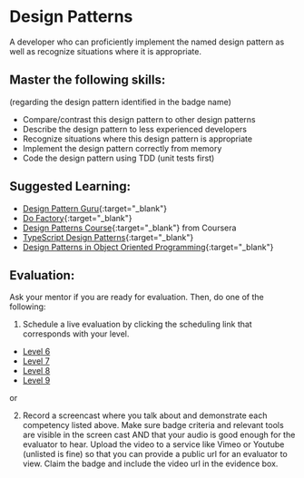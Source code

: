# Design Patterns

A developer who can proficiently implement the named design pattern as well as recognize situations where it is appropriate.

## Master the following skills:

(regarding the design pattern identified in the badge name)

- Compare/contrast this design pattern to other design patterns
- Describe the design pattern to less experienced developers
- Recognize situations where this design pattern is appropriate
- Implement the design pattern correctly from memory
- Code the design pattern using TDD (unit tests first)

## Suggested Learning:

- [Design Pattern Guru](https://refactoring.guru/design-patterns){:target="\_blank"}
- [Do Factory](https://www.dofactory.com/){:target="\_blank"}
- [Design Patterns Course](https://www.coursera.org/learn/design-patterns){:target="\_blank"} from Coursera
- [TypeScript Design Patterns](https://www.udemy.com/course/typescript-design-patterns/){:target="\_blank"}
- [Design Patterns in Object Oriented Programming](https://www.youtube.com/playlist?list=PLrhzvIcii6GNjpARdnO4ueTUAVR9eMBpc){:target="\_blank"}

## Evaluation:

Ask your mentor if you are ready for evaluation. Then, do one of the following:

1. Schedule a live evaluation by clicking the scheduling link that corresponds with your level.

* [Level 6](https://api.logro.io/widget/appointment/codex-evals/badge-level-6) 
* [Level 7](https://api.logro.io/widget/appointment/codex-evals/badge-level-7) 
* [Level 8](https://api.logro.io/widget/appointment/codex-evals/badge-level-8) 
* [Level 9](https://api.logro.io/widget/appointment/codex-evals/badge-level-9) 

or

2. Record a screencast where you talk about and demonstrate each competency listed above. Make sure badge criteria and relevant tools are visible in the screen cast AND that your audio is good enough for the evaluator to hear. Upload the video to a service like Vimeo or Youtube (unlisted is fine) so that you can provide a public url for an evaluator to view. Claim the badge and include the video url in the evidence box.
